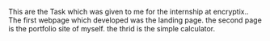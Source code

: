 This are the Task which was given to me for the internship at encryptix..
The first webpage which developed was the landing page.
the second page is the portfolio site of myself.
the thrid is the simple calculator.
